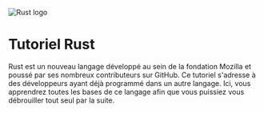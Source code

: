 ![Rust logo](http://blog.guillaume-gomez.fr/blog/rust-logo-blk.svg)

# Tutoriel Rust

Rust est un nouveau langage développé au sein de la fondation Mozilla et poussé par ses nombreux contributeurs sur GitHub. Ce tutoriel s'adresse à des développeurs ayant déjà programmé dans un autre langage. Ici, vous apprendrez toutes les bases de ce langage afin que vous puissiez vous débrouiller tout seul par la suite.
